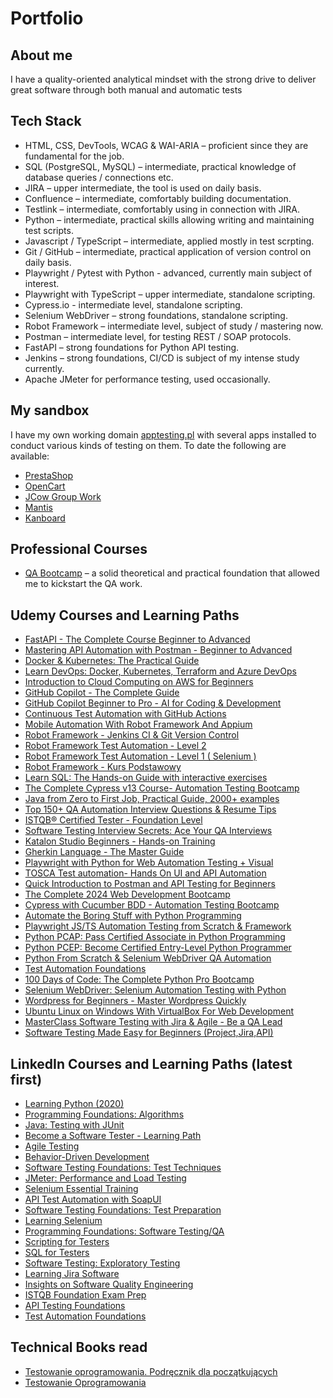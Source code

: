 # Portfolio

## About me

I have a quality-oriented analytical mindset with the strong drive to deliver 
great software through both manual and automatic tests


## Tech Stack

* HTML, CSS, DevTools, WCAG & WAI-ARIA – proficient since they are fundamental for the job.
* SQL (PostgreSQL, MySQL) – intermediate, practical knowledge of database queries / connections etc.
* JIRA – upper intermediate, the tool is used on daily basis.
* Confluence – intermediate, comfortably building documentation.
* Testlink – intermediate, comfortably using in connection with JIRA.
* Python – intermediate, practical skills allowing writing and maintaining test scripts.
* Javascript / TypeScript – intermediate, applied mostly in test scrpting.
* Git / GitHub – intermediate, practical application of version control on daily basis.
* Playwright / Pytest with Python - advanced, currently main subject of interest. 
* Playwright with TypeScript – upper intermediate, standalone scripting.
* Cypress.io - intermediate level, standalone scripting.
* Selenium WebDriver – strong foundations, standalone scripting.
* Robot Framework – intermediate level,  subject of study / mastering now.
* Postman – intermediate level, for testing REST / SOAP protocols.
* FastAPI – strong foundations for Python API testing.
* Jenkins – strong foundations, CI/CD is subject of my intense study currently.
* Apache JMeter for performance testing, used occasionally.


## My sandbox

I have my own working domain [apptesting.pl](https://apptesting.pl/) with several apps installed to conduct various kinds of testing on them. 
To date the following are available:
* [PrestaShop](https://apptesting.pl/quadpresta/)
* [OpenCart](https://apptesting.pl/opencart/)
* [JCow Group Work](https://apptesting.pl/jcow/)
* [Mantis](https://apptesting.pl/mantis/)
* [Kanboard](https://apptesting.pl/kanboard/)


## Professional Courses 
* [QA Bootcamp](https://szkoleniedlaqa.pl/szkolenie) – a solid theoretical and practical foundation that allowed me to kickstart the QA work.

## Udemy Courses and Learning Paths

* [FastAPI - The Complete Course Beginner to Advanced](https://www.udemy.com/course/fastapi-the-complete-course/) 
* [Mastering API Automation with Postman - Beginner to Advanced](https://www.udemy.com/course/mastering-api-automation-with-postman-beginner-to-adv/)
* [Docker & Kubernetes: The Practical Guide](https://www.udemy.com/course/docker-kubernetes-the-practical-guide/)
* [Learn DevOps: Docker, Kubernetes, Terraform and Azure DevOps](https://www.udemy.com/course/devops-with-docker-kubernetes-and-azure-devops/)
* [Introduction to Cloud Computing on AWS for Beginners](https://www.udemy.com/course/introduction-to-cloud-computing-on-amazon-aws-for-beginners/)
* [GitHub Copilot - The Complete Guide](https://www.udemy.com/course/github-copilot-the-complete-guide/)
* [GitHub Copilot Beginner to Pro - AI for Coding & Development](https://www.udemy.com/course/github-copilot/)
* [Continuous Test Automation with GitHub Actions](https://www.udemy.com/course/github-actions-for-test-engineers/)
* [Mobile Automation With Robot Framework And Appium](https://www.udemy.com/course/mobile-automation-with-robot-framework-and-appium/)
* [Robot Framework - Jenkins CI & Git Version Control](https://www.udemy.com/course/robot-framework-jenkins-git/)
* [Robot Framework Test Automation - Level 2](https://www.udemy.com/course/robot-framework-2/)
* [Robot Framework Test Automation - Level 1 ( Selenium )](https://www.udemy.com/course/robot-framework-level-1/)
* [Robot Framework - Kurs Podstawowy](https://www.udemy.com/course/robot-framework-kurs-podstawowy/)
* [Learn SQL: The Hands-on Guide with interactive exercises](https://www.udemy.com/course/sql-guide/)
* [The Complete Cypress v13 Course- Automation Testing Bootcamp](https://www.udemy.com/course/cypress-io-master-class/)
* [Java from Zero to First Job, Practical Guide, 2000+ examples](https://www.udemy.com/course/java-development-for-beginners-learnit/)
* [Top 150+ QA Automation Interview Questions & Resume Tips](https://www.udemy.com/course/qa-automation-interview-questions/)
* [ISTQB® Certified Tester - Foundation Level](https://www.udemy.com/course/accredited-istqb-certified-tester-foundation-level-course/)
* [Software Testing Interview Secrets: Ace Your QA Interviews](https://www.udemy.com/course/software-testing-interview-masterclass-ace-the-qa-interview/)
* [Katalon Studio Beginners - Hands-on Training](https://www.udemy.com/course/katalon-studio-beginners-hands-on-training/)
* [Gherkin Language - The Master Guide](https://www.udemy.com/course/gherkin-language-the-master-guide/)
* [Playwright with Python for Web Automation Testing + Visual](https://www.udemy.com/course/playwright-with-python-for-web-automation-testing/)
* [TOSCA Test automation- Hands On UI and API Automation](https://www.udemy.com/course/tosca-ui-automation-practical-hands-on-training/)
* [Quick Introduction to Postman and API Testing for Beginners](https://www.udemy.com/course/postman-crash-course-for-beginners-learn-rest-api-testing/)
* [The Complete 2024 Web Development Bootcamp](https://www.udemy.com/course/the-complete-web-development-bootcamp/)
* [Cypress with Cucumber BDD - Automation Testing Bootcamp](https://www.udemy.com/course/cypress-with-cucumber-bdd-beginner-to-expert-in-9-hours/)
* [Automate the Boring Stuff with Python Programming](https://www.udemy.com/course/automate/)
* [Playwright JS/TS Automation Testing from Scratch & Framework](https://www.udemy.com/course/playwright-tutorials-automation-testing/)
* [Python PCAP: Pass Certified Associate in Python Programming](https://www.udemy.com/course/python-pcap/)
* [Python PCEP: Become Certified Entry-Level Python Programmer](https://www.udemy.com/course/python-pcep/)
* [Python From Scratch & Selenium WebDriver QA Automation](https://www.udemy.com/course/selenium-webdriver-and-python/)
* [Test Automation Foundations](https://www.udemy.com/course/test-automation-foundations/)
* [100 Days of Code: The Complete Python Pro Bootcamp](https://www.udemy.com/course/100-days-of-code/)
* [Selenium WebDriver: Selenium Automation Testing with Python](https://www.udemy.com/course/selenium-webdriver-python-course/)
* [Wordpress for Beginners - Master Wordpress Quickly](https://www.udemy.com/course/wordpress-for-beginners-course/)
* [Ubuntu Linux on Windows With VirtualBox For Web Development](https://www.udemy.com/course/ubuntu-linux-on-windows-with-virtualbox-for-web-development/)
* [MasterClass Software Testing with Jira & Agile - Be a QA Lead](https://www.udemy.com/course/learn-software-testing-in-practical-become-a-qa-expert/)
* [Software Testing Made Easy for Beginners (Project,Jira,API)](https://www.udemy.com/course/software-testing-made-easy/)


## LinkedIn Courses and Learning Paths (latest first)

* [Learning Python (2020)](https://www.linkedin.com/learning/learning-python-2020)
* [Programming Foundations: Algorithms](https://www.linkedin.com/learning/programming-foundations-algorithms)
* [Java: Testing with JUnit](https://www.linkedin.com/learning/java-testing-with-junit-14267963)
* [Become a Software Tester - Learning Path](https://www.linkedin.com/learning/paths/become-a-software-tester)
* [Agile Testing](https://www.linkedin.com/learning/agile-testing-2)
* [Behavior-Driven Development](https://www.linkedin.com/learning/behavior-driven-development)
* [Software Testing Foundations: Test Techniques](https://www.linkedin.com/learning/software-testing-foundations-test-techniques)
* [JMeter: Performance and Load Testing](https://www.linkedin.com/learning/jmeter-performance-and-load-testing)
* [Selenium Essential Training](https://www.linkedin.com/learning/selenium-essential-training)
* [API Test Automation with SoapUI](https://www.linkedin.com/learning/api-test-automation-with-soapui)
* [Software Testing Foundations: Test Preparation](https://www.linkedin.com/learning/software-testing-foundations-test-preparation)
* [Learning Selenium](https://www.linkedin.com/learning/learning-selenium)
* [Programming Foundations: Software Testing/QA](https://www.linkedin.com/learning/programming-foundations-software-testing-qa)
* [Scripting for Testers](https://www.linkedin.com/learning/scripting-for-testers)
* [SQL for Testers](https://www.linkedin.com/learning/sql-for-testers)
* [Software Testing: Exploratory Testing](https://www.linkedin.com/learning/software-testing-exploratory-testing)
* [Learning Jira Software](https://www.linkedin.com/learning/learning-jira-software-2019)
* [Insights on Software Quality Engineering](https://www.linkedin.com/learning/insights-on-software-quality-engineering)
* [ISTQB Foundation Exam Prep](https://www.linkedin.com/learning/istqb-foundation-exam-prep)
* [API Testing Foundations](https://www.linkedin.com/learning/api-testing-foundations)
* [Test Automation Foundations](https://www.linkedin.com/learning/test-automation-foundations)


## Technical Books read

* [Testowanie oprogramowania. Podręcznik dla początkujących](https://helion.pl/ksiazki/testowanie-oprogramowania-podrecznik-dla-poczatkujacych-rafal-pawlak,szteop.htm?_ga=NC.1384359092-1587824560&abpar1=desktop&abpar2=236563.1746781.&abpcid=41&abpid=11&bb_coid=3069019&bb_id=3#format/d)
* [Testowanie Oprogramowania](https://pwicherski.gitbook.io)
